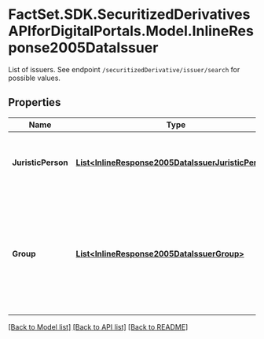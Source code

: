 # FactSet.SDK.SecuritizedDerivativesAPIforDigitalPortals.Model.InlineResponse2005DataIssuer
List of issuers. See endpoint `/securitizedDerivative/issuer/search` for possible values.

## Properties

Name | Type | Description | Notes
------------ | ------------- | ------------- | -------------
**JuristicPerson** | [**List&lt;InlineResponse2005DataIssuerJuristicPerson&gt;**](InlineResponse2005DataIssuerJuristicPerson.md) | List of issuers that represent an actual juristic person. | [optional] 
**Group** | [**List&lt;InlineResponse2005DataIssuerGroup&gt;**](InlineResponse2005DataIssuerGroup.md) | List of issuer groups. The issuer group is defined by FactSet and does not represent an actual juristic person. | [optional] 

[[Back to Model list]](../README.md#documentation-for-models) [[Back to API list]](../README.md#documentation-for-api-endpoints) [[Back to README]](../README.md)

